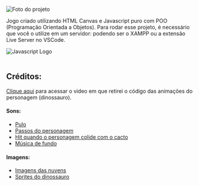 ![Foto do projeto](https://github.com/lezzin/the_dinosaur_game/assets/103830032/51875bf9-6b62-4a5c-8634-63894b75d140)

Jogo criado utilizando HTML Canvas e Javascript puro com POO (Programação Orientada a Objetos).
Para rodar esse projeto, é necessário que você o utilize em um servidor: podendo ser o XAMPP ou a extensão Live Server no VSCode.
<div style="display: inline_block">
    <img src="https://img.shields.io/badge/Javascript-000?style=for-the-badge&logo=javascript&logoColor=yellow"  alt="Javascript Logo" align="center" />
</div><br>

## Créditos:

[Clique aqui](https://www.youtube.com/watch?v=yTlmOpW6kOc) para acessar o video em que retirei o código das animações do personagem (dinossauro).

#### Sons:
- [Pulo](https://opengameart.org/content/platformer-jumping-sounds)
- [Passos do personagem](https://opengameart.org/content/footsteps-on-different-surfaces)
- [Hit quando o personagem colide com o cacto](https://opengameart.org/content/short-impact)
- [Música de fundo](https://opengameart.org/content/platformer-game-music-pack) 

#### Imagens:
- [Imagens das nuvens](https://opengameart.org/content/2d-clouds-pack)
- [Sprites do dinossauro](https://www.gameart2d.com/free-dino-sprites.html)
